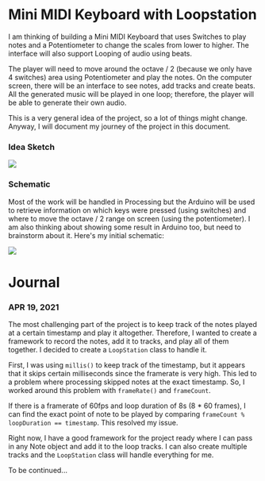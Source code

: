 # Mini MIDI Keyboard with Loopstation
I am thinking of building a Mini MIDI Keyboard that uses Switches to play notes and a Potentiometer to change the scales from lower to higher. The interface will also support Looping of audio using beats.

The player will need to move around the octave / 2 (because we only have 4 switches) area using Potentiometer and play the notes. On the computer screen, there will be an interface to see notes, add tracks and create beats. All the generated music will be played in one loop; therefore, the player will be able to generate their own audio.

This is a very general idea of the project, so a lot of things might change. Anyway, I will document my journey of the project in this document.

### Idea Sketch
![](images/sketch.jpg)

### Schematic
Most of the work will be handled in Processing but the Arduino will be used to retrieve information on which keys were pressed (using switches) and where to move the octave / 2 range on screen (using the potentiometer). I am also thinking about showing some result in Arduino too, but need to brainstorm about it. Here's my initial schematic:

![](images/schematic.jpg)

# Journal

### APR 19, 2021
The most challenging part of the project is to keep track of the notes played at a certain timestamp and play it altogether. Therefore, I wanted to create a framework to record the notes, add it to tracks, and play all of them together. I decided to create a ```LoopStation``` class to handle it.

First, I was using ```millis()``` to keep track of the timestamp, but it appears that it skips certain milliseconds since the framerate is very high. This led to a problem where processing skipped notes at the exact timestamp. So, I worked around this problem with ```frameRate()``` and ```frameCount```.

If there is a framerate of 60fps and loop duration of 8s (8 * 60 frames), I can find the exact point of note to be played by comparing ```frameCount % loopDuration == timestamp```. This resolved my issue.

Right now, I have a good framework for the project ready where I can pass in any Note object and add it to the loop tracks. I can also create multiple tracks and the ```LoopStation``` class will handle everything for me.


To be continued...
